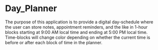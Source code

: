 # Day_Planner

The purpose of this application is to provide a digital day-schedule where the user can store notes, appointment reminders, and the like in 1-hour blocks starting at 9:00 AM local time and ending at 5:00 PM local time. Time-blocks will change color depending on whether the current time is before or after each block of time in the planner. 